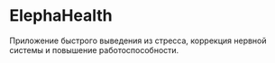 # ElephaHealth
Приложение быстрого выведения из стресса, коррекция нервной системы и повышение работоспособности.
